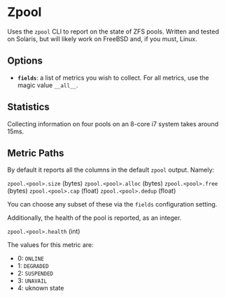 # Zpool

Uses the `zpool` CLI to report on the state of ZFS pools. Written
and tested on Solaris, but will likely work on FreeBSD and, if you
must, Linux.

## Options

* **`fields`**: a list of metrics you wish to collect. For all
  metrics, use the magic value `__all__`.

## Statistics

Collecting information on four pools on an 8-core i7 system takes
around 15ms.

## Metric Paths

By default it reports all the columns in the default `zpool` output.
Namely:

`zpool.<pool>.size` (bytes)
`zpool.<pool>.alloc` (bytes)
`zpool.<pool>.free` (bytes)
`zpool.<pool>.cap` (float)
`zpool.<pool>.dedup` (float)

You can choose any subset of these via the `fields` configuration
setting.

Additionally, the health of the pool is reported, as an integer.

`zpool.<pool>.health` (int)

The values for this metric are:

* 0: `ONLINE`
* 1: `DEGRADED`
* 2: `SUSPENDED`
* 3: `UNAVAIL`
* 4: uknown state
